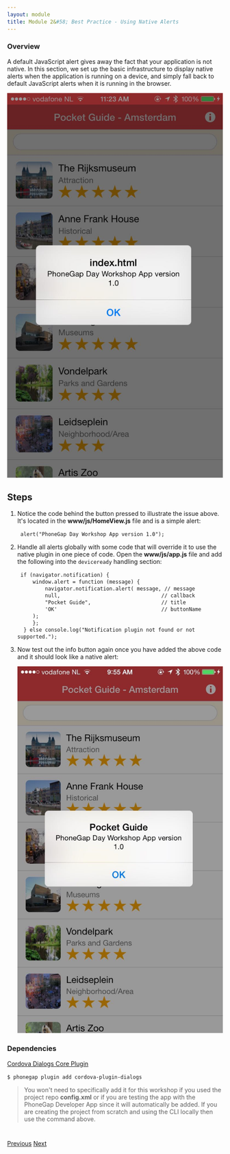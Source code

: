 ```yaml
---
layout: module
title: Module 2&#58; Best Practice - Using Native Alerts
---
```


### Overview
A default JavaScript alert gives away the fact that your application is not native. In this section, we set up the basic infrastructure to display 
native alerts when the application is running on a device, and simply fall back to default JavaScript alerts when it is running in the browser.
 
   <img class="screenshot-lg" src="images/not-native-alert.jpg"/>

## Steps
1. Notice the code behind the button pressed to illustrate the issue above. It's located in the **www/js/HomeView.js** file and is a simple alert:

        alert("PhoneGap Day Workshop App version 1.0");

1. Handle all alerts globally with some code that will override it to use the native plugin in one piece of code. Open the **www/js/app.js** file 
and add the following into the `deviceready` handling section:        


        if (navigator.notification) {      
            window.alert = function (message) {         
                navigator.notification.alert( message, // message             
                null,                                 // callback             
                "Pocket Guide",                       // title             
                'OK'                                  // buttonName             
            ); 
            };
         } else console.log("Notification plugin not found or not supported.");

2. Now test out the info button again once you have added the above code and it should look like a native alert:   
        
     <img class="screenshot-lg" src="images/native-alert.jpg"/>

### Dependencies

   [Cordova Dialogs Core Plugin](https://github.com/apache/cordova-plugin-dialogs) 
 
    $ phonegap plugin add cordova-plugin-dialogs
   
   >You won't need to specifically add it for this workshop if you used the project repo **config.xml** or if you are testing the app with the PhoneGap Developer App
   since it will automatically be added. If you are creating the project from scratch and using the CLI locally then use the command above.
   
 
         

<div class="row" style="margin-top:40px;">
<div class="col-sm-12">
<a href="module1.html" class="btn btn-default"><i class="glyphicon glyphicon-chevron-left"></i> Previous</a>
<a href="module3.html" class="btn btn-default pull-right">Next <i class="glyphicon
glyphicon-chevron-right"></i></a>
</div>
</div>
